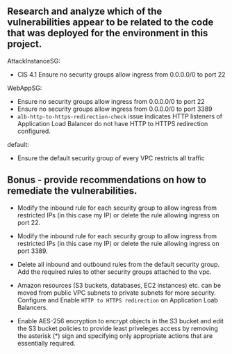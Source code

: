 ## Research and analyze which of the vulnerabilities appear to be related to the code that was deployed for the environment in this project.


AttackInstanceSG:
- CIS 4.1 Ensure no security groups allow ingress from 0.0.0.0/0 to port 22

WebAppSG:
- Ensure no security groups allow ingress from 0.0.0.0/0 to port 22
- Ensure no security groups allow ingress from 0.0.0.0/0 to port 3389
- `alb-http-to-https-redirection-check` issue indicates HTTP listeners of Application Load Balancer do not have HTTP to HTTPS redirection configured.


default:
- Ensure the default security group of every VPC restricts all traffic

## Bonus - provide recommendations on how to remediate the vulnerabilities.

- Modify the inbound rule for each security group to allow ingress from restricted IPs (in this case my IP) or delete the rule allowing ingress on port 22.

- Modify the inbound rule for each security group to allow ingress from restricted IPs (in this case my IP) or delete the rule allowing ingress on port 3389.

- Delete all inbound and outbound rules from the default security group. Add the required rules to other security groups attached to the vpc.

- Amazon resources (S3 buckets, databases, EC2 instances) etc. can be moved from public VPC subnets to private subnets for more security. Configure and Enable `HTTP to HTTPS redirection` on Application Loab Balancers.

- Enable AES-256 encryption to encrypt objects in the S3 bucket and edit the S3 bucket policies to provide least priveleges access by removing the asterisk (*) sign and specifying only appropriate actions that are essentially required.
